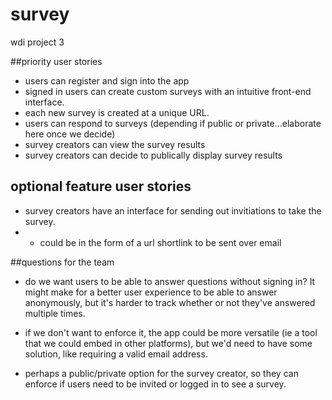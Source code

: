 # survey
wdi project 3


##priority user stories

* users can register and sign into the app
* signed in users can create custom surveys with an intuitive front-end interface.
* each new survey is created at a unique URL.
* users can respond to surveys (depending if public or private...elaborate here once we decide)
* survey creators can view the survey results
* survey creators can decide to publically display survey results

## optional feature user stories

* survey creators have an interface for sending out invitiations to take the survey.
* * could be in the form of a url shortlink to be sent over email



##questions for the team

- do we want users to be able to answer questions without signing in? It might make for a  better user experience to be able to answer anonymously, but it's harder to track whether or not they've answered multiple times.


- if we don't want to enforce it, the app could be more versatile (ie a tool that we could embed in other platforms), but we'd need to have some solution, like requiring a valid email address.

- perhaps a public/private option for the survey creator, so they can enforce if users need to be invited or logged in to see a survey.



